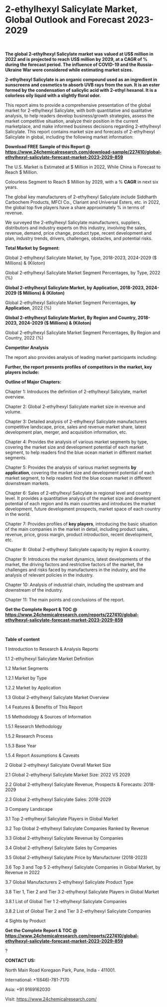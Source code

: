 <h1>2-ethylhexyl Salicylate Market, Global Outlook and Forecast 2023-2029</h1><br/><p><strong>The global 2-ethylhexyl Salicylate market was valued at US$ million in 2022 and is projected to reach US$ million by 2029, at a <strong>CAGR</strong> of % during the forecast period. The influence of COVID-19 and the Russia-Ukraine War were considered while estimating market sizes.</strong></p>
 
 
 
 <p><strong>2-ethylhexyl Salicylate is an organic compound used as an ingredient in sunscreens and cosmetics to absorb UVB rays from the sun. It is an ester formed by the condensation of salicylic acid with 2-ethyl hexanol. It is a colorless oily liquid with a slightly floral odor.</strong></p>
 
 
 
 <p>This report aims to provide a comprehensive presentation of the global market for 2-ethylhexyl Salicylate, with both quantitative and qualitative analysis, to help readers develop business/growth strategies, assess the market competitive situation, analyze their position in the current marketplace, and make informed business decisions regarding 2-ethylhexyl Salicylate. This report contains market size and forecasts of 2-ethylhexyl Salicylate in global, including the following market information:</p>
 
 
 
 <div><b>Download FREE Sample of this Report @ <a href="https://www.24chemicalresearch.com/download-sample/227410/global-ethylhexyl-salicylate-forecast-market-2023-2029-859">https://www.24chemicalresearch.com/download-sample/227410/global-ethylhexyl-salicylate-forecast-market-2023-2029-859</a></b></div>
 
 
 
 <p>The U.S. Market is Estimated at $ Million in 2022, While China is Forecast to Reach $ Million.</p>
 
 
 
 <p>Colourless Segment to Reach $ Million by 2029, with a % <strong>CAGR</strong> in next six years.</p>
 
 
 
 <p>The global key manufacturers of 2-ethylhexyl Salicylate include Siddharth Carbochem Products, MFCI Co., Clariant and Universal Esters, etc. in 2022, the global top five players have a share approximately % in terms of revenue.</p>
 
 
 
 <p>We surveyed the 2-ethylhexyl Salicylate manufacturers, suppliers, distributors and industry experts on this industry, involving the sales, revenue, demand, price change, product type, recent development and plan, industry trends, drivers, challenges, obstacles, and potential risks.</p>
 
 
 
 <p><strong>Total Market by Segment:</strong></p>
 
 
 
 <p>Global 2-ethylhexyl Salicylate Market, by Type, 2018-2023, 2024-2029 ($ Millions) & (Kiloton)</p>
 
 
 
 <p>Global 2-ethylhexyl Salicylate Market Segment Percentages, by Type, 2022 (%)</p>
 
 
 
 <p><strong>Global 2-ethylhexyl Salicylate Market, <strong>by Application</strong>, 2018-2023, 2024-2029 ($ Millions) & (Kiloton)</strong></p>
 
 
 
 <p>Global 2-ethylhexyl Salicylate Market Segment Percentages, <strong>by Application</strong>, 2022 (%)</p>
 
 
 
 <p><strong>Global 2-ethylhexyl Salicylate Market, By Region and Country, 2018-2023, 2024-2029 ($ Millions) & (Kiloton)</strong></p>
 
 
 
 <p>Global 2-ethylhexyl Salicylate Market Segment Percentages, By Region and Country, 2022 (%)</p>
 
 
 
 <p><strong>Competitor Analysis</strong></p>
 
 
 
 <p>The report also provides analysis of leading market participants including:</p>
 
 
 
 <p><strong>Further, the report presents profiles of competitors in the market, <strong>key players</strong> include:</strong></p>
 
 
 
 <p><strong>Outline of Major Chapters:</strong></p>
 
 
 
 <p>Chapter 1: Introduces the definition of 2-ethylhexyl Salicylate, market overview.</p>
 
 
 
 <p>Chapter 2: Global 2-ethylhexyl Salicylate market size in revenue and volume.</p>
 
 
 
 <p>Chapter 3: Detailed analysis of 2-ethylhexyl Salicylate manufacturers competitive landscape, price, sales and revenue market share, latest development plan, merger, and acquisition information, etc.</p>
 
 
 
 <p>Chapter 4: Provides the analysis of various market segments by type, covering the market size and development potential of each market segment, to help readers find the blue ocean market in different market segments.</p>
 
 
 
 <p>Chapter 5: Provides the analysis of various market segments <strong>by application</strong>, covering the market size and development potential of each market segment, to help readers find the blue ocean market in different downstream markets.</p>
 
 
 
 <p>Chapter 6: Sales of 2-ethylhexyl Salicylate in regional level and country level. It provides a quantitative analysis of the market size and development potential of each region and its main countries and introduces the market development, future development prospects, market space of each country in the world.</p>
 
 
 
 <p>Chapter 7: Provides profiles of <strong>key players</strong>, introducing the basic situation of the main companies in the market in detail, including product sales, revenue, price, gross margin, product introduction, recent development, etc.</p>
 
 
 
 <p>Chapter 8: Global 2-ethylhexyl Salicylate capacity by region & country.</p>
 
 
 
 <p>Chapter 9: Introduces the market dynamics, latest developments of the market, the driving factors and restrictive factors of the market, the challenges and risks faced by manufacturers in the industry, and the analysis of relevant policies in the industry.</p>
 
 
 
 <p>Chapter 10: Analysis of industrial chain, including the upstream and downstream of the industry.</p>
 
 
 
 <p>Chapter 11: The main points and conclusions of the report.</p>
 
 
 
 <div><b>Get the Complete Report & TOC @ <a href="https://www.24chemicalresearch.com/reports/227410/global-ethylhexyl-salicylate-forecast-market-2023-2029-859">https://www.24chemicalresearch.com/reports/227410/global-ethylhexyl-salicylate-forecast-market-2023-2029-859</a></b></div>
 
 
 
 <p><br />
 
 <b>Table of content</b></p>
 
 
 
 <p>1 Introduction to Research & Analysis Reports<br />
 
 1.1 2-ethylhexyl Salicylate Market Definition<br />
 
 1.2 Market Segments<br />
 
 1.2.1 Market by Type<br />
 
 1.2.2 Market by Application<br />
 
 1.3 Global 2-ethylhexyl Salicylate Market Overview<br />
 
 1.4 Features & Benefits of This Report<br />
 
 1.5 Methodology & Sources of Information<br />
 
 1.5.1 Research Methodology<br />
 
 1.5.2 Research Process<br />
 
 1.5.3 Base Year<br />
 
 1.5.4 Report Assumptions & Caveats<br />
 
 2 Global 2-ethylhexyl Salicylate Overall Market Size<br />
 
 2.1 Global 2-ethylhexyl Salicylate Market Size: 2022 VS 2029<br />
 
 2.2 Global 2-ethylhexyl Salicylate Revenue, Prospects & Forecasts: 2018-2029<br />
 
 2.3 Global 2-ethylhexyl Salicylate Sales: 2018-2029<br />
 
 3 Company Landscape<br />
 
 3.1 Top 2-ethylhexyl Salicylate Players in Global Market<br />
 
 3.2 Top Global 2-ethylhexyl Salicylate Companies Ranked by Revenue<br />
 
 3.3 Global 2-ethylhexyl Salicylate Revenue by Companies<br />
 
 3.4 Global 2-ethylhexyl Salicylate Sales by Companies<br />
 
 3.5 Global 2-ethylhexyl Salicylate Price by Manufacturer (2018-2023)<br />
 
 3.6 Top 3 and Top 5 2-ethylhexyl Salicylate Companies in Global Market, by Revenue in 2022<br />
 
 3.7 Global Manufacturers 2-ethylhexyl Salicylate Product Type<br />
 
 3.8 Tier 1, Tier 2 and Tier 3 2-ethylhexyl Salicylate Players in Global Market<br />
 
 3.8.1 List of Global Tier 1 2-ethylhexyl Salicylate Companies<br />
 
 3.8.2 List of Global Tier 2 and Tier 3 2-ethylhexyl Salicylate Companies<br />
 
 4 Sights by Product</p>
 
 
 
 <div><b>Get the Complete Report & TOC @ <a href="https://www.24chemicalresearch.com/reports/227410/global-ethylhexyl-salicylate-forecast-market-2023-2029-859">https://www.24chemicalresearch.com/reports/227410/global-ethylhexyl-salicylate-forecast-market-2023-2029-859</a></b></div>
 
 
 
 <p>? </p>
 
 
 
 <p><b>CONTACT US:</b><br />
 
 North Main Road Koregaon Park, Pune, India - 411001.<br />
 
 International: +1(646)-781-7170<br />
 
 Asia: +91 9169162030<br />
 
 Visit: <a href="https://www.24chemicalresearch.com/">https://www.24chemicalresearch.com/</a></p>